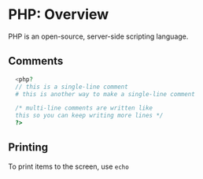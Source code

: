# PHP: Overview
PHP is an open-source, server-side scripting language.

## Comments
```php
  <php?
  // this is a single-line comment
  # this is another way to make a single-line comment

  /* multi-line comments are written like
  this so you can keep writing more lines */
  ?>
```

## Printing
To print items to the screen, use `echo`
